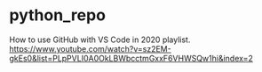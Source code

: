 # python_repo
How to use GitHub with VS Code in 2020 playlist.
https://www.youtube.com/watch?v=sz2EM-gkEs0&list=PLpPVLI0A0OkLBWbcctmGxxF6VHWSQw1hi&index=2